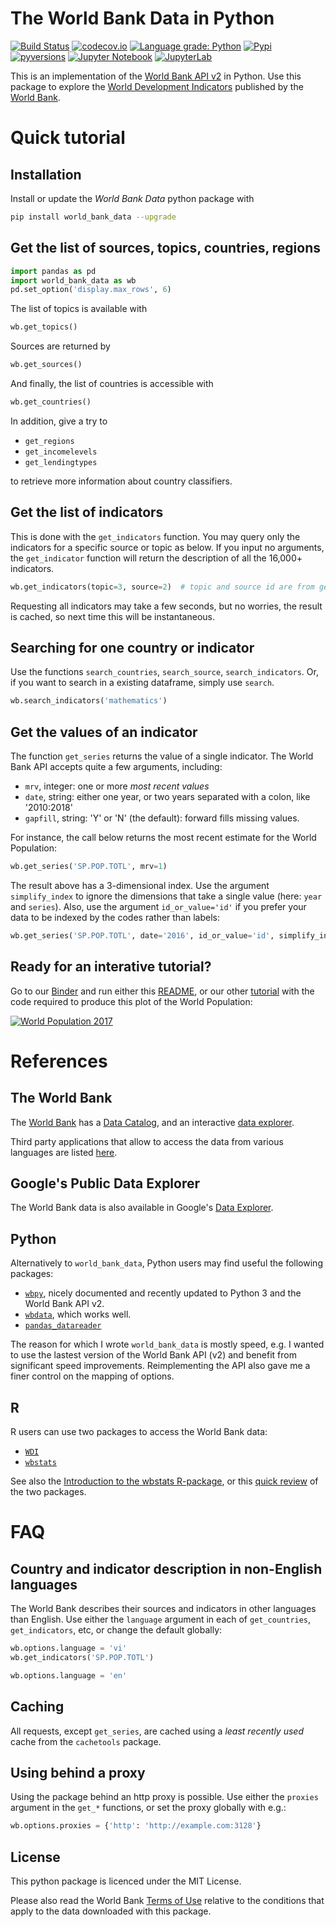 # The World Bank Data in Python

[![Build Status](https://travis-ci.com/mwouts/world_bank_data.svg?branch=master)](https://travis-ci.com/mwouts/world_bank_data)
[![codecov.io](https://codecov.io/github/mwouts/world_bank_data/coverage.svg?branch=master)](https://codecov.io/github/mwouts/world_bank_data?branch=master)
[![Language grade: Python](https://img.shields.io/badge/lgtm-A+-brightgreen.svg)](https://lgtm.com/projects/g/mwouts/world_bank_data/context:python)
[![Pypi](https://img.shields.io/pypi/v/world_bank_data.svg)](https://pypi.python.org/pypi/world_bank_data)
[![pyversions](https://img.shields.io/pypi/pyversions/world_bank_data.svg)](https://pypi.python.org/pypi/world_bank_data)
[![Jupyter Notebook](https://img.shields.io/badge/Binder-Notebook-blue.svg)](
    https://mybinder.org/v2/gh/mwouts/world_bank_data/master?filepath=examples%2FA%20sunburst%20plot%20of%20the%20world%20population.ipynb)
[![JupyterLab](https://img.shields.io/badge/Binder-JupyterLab-blue.svg)](
    https://mybinder.org/v2/gh/mwouts/world_bank_data/master?urlpath=lab)

This is an implementation of the [World Bank API v2](https://datahelpdesk.worldbank.org/knowledgebase/articles/889386-developer-information-overview) in Python. Use this package to explore the [World Development Indicators](http://datatopics.worldbank.org/world-development-indicators/) published by the [World Bank](http://www.worldbank.org/).

# Quick tutorial

## Installation

Install or update the _World Bank Data_ python package with

```bash
pip install world_bank_data --upgrade
```

## Get the list of sources, topics, countries, regions

```python
import pandas as pd
import world_bank_data as wb
pd.set_option('display.max_rows', 6)
```

The list of topics is available with

```python
wb.get_topics()
```

Sources are returned by

```python
wb.get_sources()
```

And finally, the list of countries is accessible with

```python
wb.get_countries()
```

In addition, give a try to
- `get_regions`
- `get_incomelevels`
- `get_lendingtypes`

to retrieve more information about country classifiers.

## Get the list of indicators

This is done with the `get_indicators` function. You may query only the indicators for a specific source or topic as below. If you input no arguments, the `get_indicator` function will return the description of all the 16,000+ indicators. 

```python
wb.get_indicators(topic=3, source=2)  # topic and source id are from get_topics/get_sources
```

Requesting all indicators may take a few seconds, but no worries, the result is cached, so next time this will be instantaneous.

## Searching for one country or indicator

Use the functions `search_countries`, `search_source`, `search_indicators`. Or, if you want to search in a existing dataframe, simply use `search`.

```python
wb.search_indicators('mathematics')
```

## Get the values of an indicator

The function `get_series` returns the value of a single indicator. The World Bank API accepts quite a few arguments, including:
- `mrv`, integer: one or more _most recent values_
- `date`, string: either one year, or two years separated with a colon, like '2010:2018'
- `gapfill`, string: 'Y' or 'N' (the default): forward fills missing values.

For instance, the call below returns the most recent estimate for the World Population:

```python
wb.get_series('SP.POP.TOTL', mrv=1)
```

The result above has a 3-dimensional index. Use the argument `simplify_index` to ignore the dimensions that take a single value (here: `year` and `series`). Also, use the argument `id_or_value='id'` if you prefer your data to be indexed by the codes rather than labels:

```python
wb.get_series('SP.POP.TOTL', date='2016', id_or_value='id', simplify_index=True)
```

## Ready for an interative tutorial?

Go to our [Binder](https://mybinder.org/v2/gh/mwouts/world_bank_data/master) and run either this [README](https://github.com/mwouts/world_bank_data/blob/master/README.md), or our other [tutorial](https://github.com/mwouts/world_bank_data/blob/master/examples/) with the code required to produce this plot of the World Population:

[![World Population 2017](https://gist.githubusercontent.com/mwouts/ec3a88f1d97e36a062f69d4072b91e39/raw/79211a09957c6934fabf738a59c2c9b8df943696/world_population.gif)](https://nbviewer.jupyter.org/github/mwouts/world_bank_data/blob/master/examples/A%20sunburst%20plot%20of%20the%20world%20population.ipynb)

# References

## The World Bank

The [World Bank](https://www.worldbank.org/) has a [Data Catalog](https://datacatalog.worldbank.org/), and an interactive [data explorer](https://data.worldbank.org/indicator/sp.pop.totl).

Third party applications that allow to access the data from various languages are listed [here](https://data.worldbank.org/products/third-party-apps).

## Google's Public Data Explorer

The World Bank data is also available in Google's [Data Explorer](https://data.worldbank.org/products/third-party-apps).

## Python

Alternatively to `world_bank_data`, Python users may find useful the following packages:
- [`wbpy`](https://github.com/mattduck/wbpy/), nicely documented and recently updated to Python 3 and the World Bank API v2.
- [`wbdata`](https://github.com/oliversherouse/wbdata/), which works well.
- [`pandas_datareader`](https://pandas-datareader.readthedocs.io/en/latest/readers/world-bank.html)

The reason for which I wrote `world_bank_data` is mostly speed, e.g. I wanted to use the lastest version of the World Bank API (v2) and benefit from significant speed improvements. Reimplementing the API also gave me a finer control on the mapping of options.

## R

R users can use two packages to access the World Bank data:
- [`WDI`](https://github.com/vincentarelbundock/WDI/blob/master/README.md) 
- [`wbstats`](https://github.com/GIST-ORNL/wbstats/blob/master/README.md)

See also the [Introduction to the wbstats R-package](https://cran.r-project.org/web/packages/wbstats/vignettes/Using_the_wbstats_package.html), or this [quick review](https://cengel.github.io/gearup2016/worldbank.html) of the two packages.

# FAQ

## Country and indicator description in non-English languages

The World Bank describes their sources and indicators in other languages than English. Use either the `language` argument in each of `get_countries`, `get_indicators`, etc, or change the default globally:

```python
wb.options.language = 'vi'
wb.get_indicators('SP.POP.TOTL')
```

```python
wb.options.language = 'en'
```

## Caching

All requests, except `get_series`, are cached using a _least recently used_ cache from the `cachetools` package.

## Using behind a proxy

Using the package behind an http proxy is possible. Use either the `proxies` argument in the `get_*` functions, or set the proxy globally with e.g.:

```python
wb.options.proxies = {'http': 'http://example.com:3128'}
```

## License

This python package is licenced under the MIT License.

Please also read the World Bank [Terms of Use](https://data.worldbank.org/summary-terms-of-use) relative to the conditions that apply to the data downloaded with this package.
